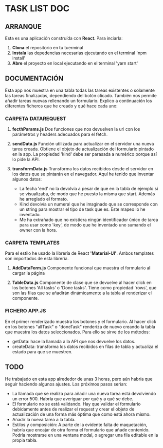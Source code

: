 # TASK LIST DOC

## **ARRANQUE**
Esta es una aplicación construída con **React**. Para inciarla: 
1) **Clona** el repositorio en tu tuerminal
2) **Instala** las depedencias necesarias ejecutando en el terminal 'npm install'
3) **Abre** el proyecto en local ejecutando en el terminal 'yarn start'

## **DOCUMENTACIÓN**
Esta app nos muestra en una tabla todas las tareas existentes o solamente las tareas finalizadas, dependiendo del botón clicado. También nos permite añadir tareas nuevas rellenando un formulario.
Explico a continuación los diferentes ficheros que he creado y qué hace cada uno:

### CARPETA DATAREQUEST
1) **fecthParams.js**
Dos funciones que nos devuelven la url con los parámetros y headers adecuados para el fetch. 

2) **sendData.js**
Función utilizada para actualizar en el servidor una nueva tarea creada. Obtiene el objeto de actualización del formulario pintado en la app. La propiedad 'kind' debe ser parasada a numérico porque así lo pide la API.

3) **transformData.js**
Transforma los datos recibidos desde el servidor en los datos que se pintarán en el navegador. Aquí he tenido que inventar algunos datos: 
    - La fecha 'end' no la devolvía a pesar de que en la tabla de ejemplo sí se visualizaba, de modo que he puesto la misma que start. Además he arreglado el formato.
    - Kind devolvía un numeral que he imaginado que se corresponde con un string para mostrar el tipo de task que es. Este mapeo lo he inventado.
    - Me ha extrañado que no existiera ningún identificador único de tarea para usar como 'key', de modo que he inventado uno sumando el owner con la hora.

### CARPETA TEMPLATES
Para el estilo he usado la librería de React **'Material-UI'**. Ambos templates son importados de esta librería.

1) **AddDataForm.js**
Componente funcional que muestra el formulario al cargar la página

2) **TableData.js**
Componente de clase que se devuelve al hacer click en los botones 'All tasks' o 'Done tasks'. Tiene como propiedad 'rows', que son las filas que se añadirán dinámicamente a la tabla al renderizar el componente.

### FICHERO APP.JS
En el primer renderizado muestra los botones y el formulario. Al hacer click en los botones "allTask" o "doneTask" renderiza de nuevo creando la tabla que muestra los datos seleccionados. Para ello se sirve de los métodos:
- getData: hace la llamada a la API que nos devuelve los datos.
- createData: transforma los datos recibidos en filas de tabla y actualiza el estado para que se muestren.

## **TODO**
He trabajado en esta app alrededor de unas 3 horas, pero aún habría que seguir haciendo algunos ajustes. Los próximos pasos serían:

- La llamada que se realiza para añadir una nueva tarea está devolviendo un error 500. Habría que averiguar por qué y a qué se debe.
- El formulario no se está validando. Hay que validar el formulario debidamente antes de realizar el request y crear el objeto de actualización de una forma más óptima que como está ahora mismo.
- Añadir la nueva tarea a la tabla.
- Estilos y composición: A parte de la evidente falta de maquetación, habría que encajar de otra forma el formulario que añade contenido. Podría mostrarse en una ventana modal, o agregar una fila editable en la propia tabla.